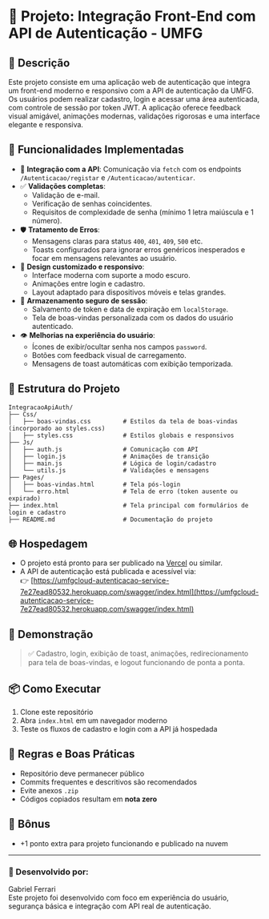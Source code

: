 # 🔐 Projeto: Integração Front-End com API de Autenticação - UMFG

## 📌 Descrição

Este projeto consiste em uma aplicação web de autenticação que integra um front-end moderno e responsivo com a API de autenticação da UMFG. Os usuários podem realizar cadastro, login e acessar uma área autenticada, com controle de sessão por token JWT. A aplicação oferece feedback visual amigável, animações modernas, validações rigorosas e uma interface elegante e responsiva.

## 🚀 Funcionalidades Implementadas

- 🔗 **Integração com a API**: Comunicação via `fetch` com os endpoints `/Autenticacao/registar` e `/Autenticacao/autenticar`.
- ✅ **Validações completas**:
  - Validação de e-mail.
  - Verificação de senhas coincidentes.
  - Requisitos de complexidade de senha (mínimo 1 letra maiúscula e 1 número).
- 🛡️ **Tratamento de Erros**:
  - Mensagens claras para status `400`, `401`, `409`, `500` etc.
  - Toasts configurados para ignorar erros genéricos inesperados e focar em mensagens relevantes ao usuário.
- 🎨 **Design customizado e responsivo**:
  - Interface moderna com suporte a modo escuro.
  - Animações entre login e cadastro.
  - Layout adaptado para dispositivos móveis e telas grandes.
- 🔐 **Armazenamento seguro de sessão**:
  - Salvamento de token e data de expiração em `localStorage`.
  - Tela de boas-vindas personalizada com os dados do usuário autenticado.
- 👁️ **Melhorias na experiência do usuário**:
  - Ícones de exibir/ocultar senha nos campos `password`.
  - Botões com feedback visual de carregamento.
  - Mensagens de toast automáticas com exibição temporizada.

## 🧩 Estrutura do Projeto

```
IntegracaoApiAuth/
├── Css/
│   ├── boas-vindas.css         # Estilos da tela de boas-vindas (incorporado ao styles.css)
│   ├── styles.css              # Estilos globais e responsivos
├── Js/
│   ├── auth.js                 # Comunicação com API
│   ├── login.js                # Animações de transição
│   ├── main.js                 # Lógica de login/cadastro
│   └── utils.js                # Validações e mensagens
├── Pages/
│   ├── boas-vindas.html        # Tela pós-login
│   └── erro.html               # Tela de erro (token ausente ou expirado)
├── index.html                  # Tela principal com formulários de login e cadastro
├── README.md                   # Documentação do projeto
```

## 🌐 Hospedagem

- O projeto está pronto para ser publicado na [Vercel](https://vercel.com) ou similar.
- A API de autenticação está publicada e acessível via:  
  👉 [https://umfgcloud-autenticacao-service-7e27ead80532.herokuapp.com/swagger/index.html](https://umfgcloud-autenticacao-service-7e27ead80532.herokuapp.com/swagger/index.html)

## 📸 Demonstração

> ✅ Cadastro, login, exibição de toast, animações, redirecionamento para tela de boas-vindas, e logout funcionando de ponta a ponta.

## 📦 Como Executar

1. Clone este repositório
2. Abra `index.html` em um navegador moderno
3. Teste os fluxos de cadastro e login com a API já hospedada

## 🧠 Regras e Boas Práticas

- Repositório deve permanecer público
- Commits frequentes e descritivos são recomendados
- Evite anexos `.zip`
- Códigos copiados resultam em **nota zero**

## 🎁 Bônus

- +1 ponto extra para projeto funcionando e publicado na nuvem

---

### 🤝 Desenvolvido por:

Gabriel Ferrari  
Este projeto foi desenvolvido com foco em experiência do usuário, segurança básica e integração com API real de autenticação.